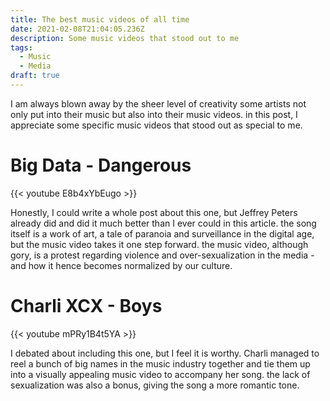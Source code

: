 ```yaml
---
title: The best music videos of all time
date: 2021-02-08T21:04:05.236Z
description: Some music videos that stood out to me
tags:
  - Music
  - Media
draft: true
---
```

I am always blown away by the sheer level of creativity some artists not only put into their music but also into their music videos. in this post, I appreciate some specific music videos that stood out as special to me.

# Big Data - Dangerous

{{< youtube E8b4xYbEugo >}}

Honestly, I could write a whole post about this one, but Jeffrey Peters already did and did it much better than I ever could in this article. the song itself is a work of art, a tale of paranoia and surveillance in the digital age, but the music video takes it one step forward. the music video, although gory, is a protest regarding violence and over-sexualization in the media - and how it hence becomes normalized by our culture.

# Charli XCX - Boys

{{< youtube mPRy1B4t5YA >}}

I debated about including this one, but I feel it is worthy. Charli managed to reel a bunch of big names in the music industry together and tie them up into a visually appealing music video to accompany her song. the lack of sexualization was also a bonus, giving the song a more romantic tone. 
